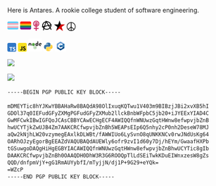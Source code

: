 Here is Antares. A rookie college student of software engineering. 

<img height="25" src="icons/transgender-flag-svgrepo-com.svg"/> <img height="25" src="icons/rainbow-flag-svgrepo-com.svg"> <img height="24" src="icons/woman-power-emblem.svg"> <img height="25" src="icons/anarchy-svgrepo-com.svg"> <img height="24" src="icons/rb-star.svg"> <img height="20" src="icons/pacifism-peace-svgrepo-com.svg">

<img height="20" src="icons/typescript-svgrepo-com.svg"> <img height="20" src="icons/javascript-svgrepo-com.svg"> <img height="30" src="icons/nodejs-svgrepo-com.svg"> <img height="22" src="icons/python-svgrepo-com.svg"> <img height="26" src="icons/cplusplus-svgrepo-com.svg"> 

![](https://github-readme-stats.vercel.app/api?username=AntaresQAQ&show_icons=true&theme=material-palenight)

![](https://github-readme-stats.vercel.app/api/top-langs/?username=AntaresQAQ&layout=compact&theme=material-palenight)

```
-----BEGIN PGP PUBLIC KEY BLOCK-----

mDMEYTic8hYJKwYBBAHaRw8BAQdA98OlIxuqKQTwu1V403m9BIBzjJBi2xvXB5hI
GDOl37q0IEFudGFyZXMgPGFudGFyZXMub2llckBnbWFpbC5jb20+iJYEExYIAD4C
GwMFCwkIBwIGFQoJCAsCBBYCAwECHgECF4AWIQQfnWNUwzGqtHWnw8efwpvjbZnB
hwUCYTjkZwUJB4Zm7AAKCRCfwpvjbZnBh5WEAPsEIp6Q5nhy2cP0nh2DeseW78MJ
aQw2kNjhLW20vzymegEAxlkDLWBt/fAWWIUo6LySvnO8qUNKKNCv0rwJNdUsKg64
OARhOJzyEgorBgEEAZdVAQUBAQdAUEWly6ofr9zvI1d60y7Dj/hEYm/GwaafHXPb
tGSuwgoDAQgHiHgEGBYIACAWIQQfnWNUwzGqtHWnw8efwpvjbZnBhwUCYTic8gIb
DAAKCRCfwpvjbZnBh0OAAQDH0DhW3R3G6ROOQpTlLdSEiTwkKDuEIWnxzesW8gZs
QQD/dnfpmVjY+gG1RmAUYybfI/mTyjjN/dj1P+9G29+eYQk=
=WZcP
-----END PGP PUBLIC KEY BLOCK-----

```
